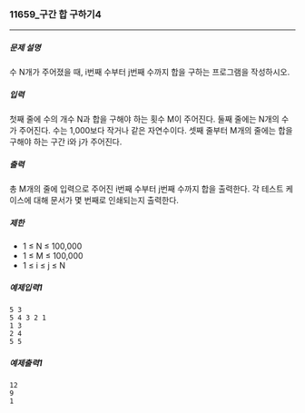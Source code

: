 ### 11659_구간 합 구하기4
***

##### 문제 설명

수 N개가 주어졌을 때, i번째 수부터 j번째 수까지 합을 구하는 프로그램을 작성하시오.

##### 입력
첫째 줄에 수의 개수 N과 합을 구해야 하는 횟수 M이 주어진다. 둘째 줄에는 N개의 수가 주어진다. 수는 1,000보다 작거나 같은 자연수이다. 셋째 줄부터 M개의 줄에는 합을 구해야 하는 구간 i와 j가 주어진다.

##### 출력
총 M개의 줄에 입력으로 주어진 i번째 수부터 j번째 수까지 합을 출력한다.
각 테스트 케이스에 대해 문서가 몇 번째로 인쇄되는지 출력한다.


##### 제한
- 1 ≤ N ≤ 100,000
- 1 ≤ M ≤ 100,000
- 1 ≤ i ≤ j ≤ N
##### 예제입력1
```
5 3
5 4 3 2 1
1 3
2 4
5 5
```


##### 예제출력1
```
12
9
1
```
